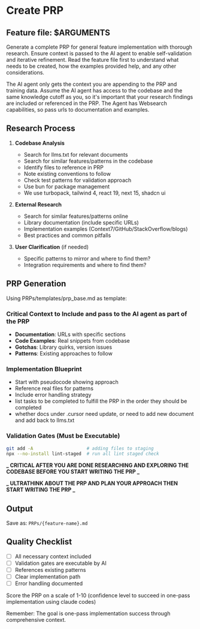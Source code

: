 # Create PRP

## Feature file: $ARGUMENTS

Generate a complete PRP for general feature implementation with thorough research. Ensure context is passed to the AI agent to enable self-validation and iterative refinement. Read the feature file first to understand what needs to be created, how the examples provided help, and any other considerations.

The AI agent only gets the context you are appending to the PRP and training data. Assume the AI agent has access to the codebase and the same knowledge cutoff as you, so it's important that your research findings are included or referenced in the PRP. The Agent has Websearch capabilities, so pass urls to documentation and examples.

## Research Process

1. **Codebase Analysis**
   - Search for llms.txt for relevant documents
   - Search for similar features/patterns in the codebase
   - Identify files to reference in PRP
   - Note existing conventions to follow
   - Check test patterns for validation approach
   - Use bun for package management
   - We use turbopack, tailwind 4, react 19, next 15, shadcn ui

2. **External Research**
   - Search for similar features/patterns online
   - Library documentation (include specific URLs)
   - Implementation examples (Context7/GitHub/StackOverflow/blogs)
   - Best practices and common pitfalls

3. **User Clarification** (if needed)
   - Specific patterns to mirror and where to find them?
   - Integration requirements and where to find them?

## PRP Generation

Using PRPs/templates/prp_base.md as template:

### Critical Context to Include and pass to the AI agent as part of the PRP

- **Documentation**: URLs with specific sections
- **Code Examples**: Real snippets from codebase
- **Gotchas**: Library quirks, version issues
- **Patterns**: Existing approaches to follow

### Implementation Blueprint

- Start with pseudocode showing approach
- Reference real files for patterns
- Include error handling strategy
- list tasks to be completed to fulfill the PRP in the order they should be completed
- whether docs under .cursor need update, or need to add new document and add back to llms.txt

### Validation Gates (Must be Executable)

```bash
git add -A                    # adding files to staging
npx --no-install lint-staged  # run all lint staged check
```

**_ CRITICAL AFTER YOU ARE DONE RESEARCHING AND EXPLORING THE CODEBASE BEFORE YOU START WRITING THE PRP _**

**_ ULTRATHINK ABOUT THE PRP AND PLAN YOUR APPROACH THEN START WRITING THE PRP _**

## Output

Save as: `PRPs/{feature-name}.md`

## Quality Checklist

- [ ] All necessary context included
- [ ] Validation gates are executable by AI
- [ ] References existing patterns
- [ ] Clear implementation path
- [ ] Error handling documented

Score the PRP on a scale of 1-10 (confidence level to succeed in one-pass implementation using claude codes)

Remember: The goal is one-pass implementation success through comprehensive context.

